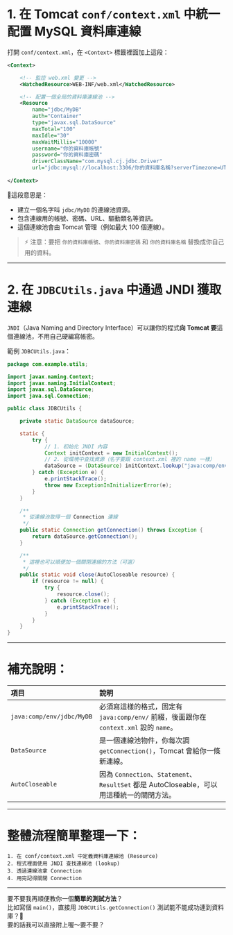 # 1. 在 Tomcat `conf/context.xml` 中統一配置 MySQL 資料庫連線

打開 `conf/context.xml`，在 `<Context>` 標籤裡面加上這段：

```xml
<Context>

    <!-- 監控 web.xml 變更 -->
    <WatchedResource>WEB-INF/web.xml</WatchedResource>

    <!-- 配置一個全局的資料庫連線池 -->
    <Resource 
        name="jdbc/MyDB" 
        auth="Container"
        type="javax.sql.DataSource" 
        maxTotal="100" 
        maxIdle="30" 
        maxWaitMillis="10000"
        username="你的資料庫帳號" 
        password="你的資料庫密碼" 
        driverClassName="com.mysql.cj.jdbc.Driver"
        url="jdbc:mysql://localhost:3306/你的資料庫名稱?serverTimezone=UTC&useSSL=false" />
    
</Context>
```

🔹這段意思是：  
- 建立一個名字叫 `jdbc/MyDB` 的連線池資源。
- 包含連線用的帳號、密碼、URL、驅動類名等資訊。
- 這個連線池會由 Tomcat 管理（例如最大 100 個連線）。

> ⚡ 注意：要把 `你的資料庫帳號`、`你的資料庫密碼` 和 `你的資料庫名稱` 替換成你自己用的資料。

---

# 2. 在 `JDBCUtils.java` 中通過 JNDI 獲取連線

`JNDI`（Java Naming and Directory Interface）可以讓你的程式**向 Tomcat 要**這個連線池，不用自己硬編寫帳密。

範例 `JDBCUtils.java`：

```java
package com.example.utils;

import javax.naming.Context;
import javax.naming.InitialContext;
import javax.sql.DataSource;
import java.sql.Connection;

public class JDBCUtils {

    private static DataSource dataSource;

    static {
        try {
            // 1. 初始化 JNDI 內容
            Context initContext = new InitialContext();
            // 2. 從環境中查找資源（名字要跟 context.xml 裡的 name 一樣）
            dataSource = (DataSource) initContext.lookup("java:comp/env/jdbc/MyDB");
        } catch (Exception e) {
            e.printStackTrace();
            throw new ExceptionInInitializerError(e);
        }
    }

    /**
     * 從連線池取得一個 Connection 連線
     */
    public static Connection getConnection() throws Exception {
        return dataSource.getConnection();
    }

    /**
     * 這裡也可以順便加一個關閉連線的方法（可選）
     */
    public static void close(AutoCloseable resource) {
        if (resource != null) {
            try {
                resource.close();
            } catch (Exception e) {
                e.printStackTrace();
            }
        }
    }
}
```

---

# 補充說明：

| 項目 | 說明 |
|:---|:---|
| `java:comp/env/jdbc/MyDB` | 必須寫這樣的格式，固定有 `java:comp/env/` 前綴，後面跟你在 `context.xml` 設的 `name`。 |
| `DataSource` | 是一個連線池物件，你每次調 `getConnection()`，Tomcat 會給你一條新連線。 |
| `AutoCloseable` | 因為 `Connection`、`Statement`、`ResultSet` 都是 AutoCloseable，可以用這種統一的關閉方法。 |

---

# 整體流程簡單整理一下：

```
1. 在 conf/context.xml 中定義資料庫連線池 (Resource)
2. 程式裡面使用 JNDI 查找連線池 (lookup)
3. 透過連線池拿 Connection
4. 用完記得關閉 Connection
```

---

要不要我再順便教你一個**簡單的測試方法**？  
比如寫個 `main()`，直接用 `JDBCUtils.getConnection()` 測試能不能成功連到資料庫？🚀  
要的話我可以直接附上喔～要不要？
